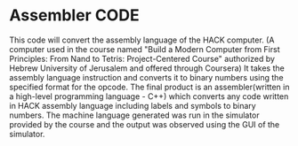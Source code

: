 # Assembler CODE
This code will convert the assembly language of the HACK computer. (A computer used in the course named "Build a Modern Computer from First Principles: From Nand to Tetris: Project-Centered Course" authorized by Hebrew University of Jerusalem and offered through Coursera)
It takes the assembly language instruction and converts it to binary numbers using the specified format for the opcode. The final product is an assembler(written in a high-level programming language - C++) which converts any code written in HACK assembly language including labels and symbols to binary numbers. The machine language generated was run in the simulator provided by the course and the output was observed using the GUI of the simulator.
